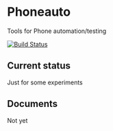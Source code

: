 Phoneauto
=========
Tools for Phone automation/testing

[![Build Status](https://travis-ci.org/tksn/phoneauto.svg)](https://travis-ci.org/tksn/phoneauto)

Current status
--------------
Just for some experiments

Documents
---------
Not yet
